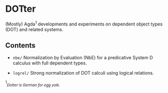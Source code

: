 # DOTter

(Mostly) Agda<sup>1</sup> developments and experiments on dependent object types (DOT) and related systems.

## Contents

* `nbe/` Normalization by Evaluation (NbE) for a predicative System D calculus with
full dependent types.

* `logrel/` Strong normalization of DOT calculi using logical relations.

<sup>1</sup><sub>_Dotter is German for egg yolk._</sub>

